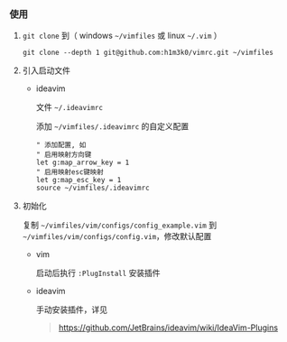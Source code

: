 ### 使用

1. `git clone` 到（ windows `~/vimfiles` 或 linux `~/.vim` ）

   ~~~shell
   git clone --depth 1 git@github.com:h1m3k0/vimrc.git ~/vimfiles
   ~~~

2. 引入启动文件

   - ideavim

     文件 `~/.ideavimrc`
     
     添加 `~/vimfiles/.ideavimrc` 的自定义配置

     ~~~vimscript
     " 添加配置, 如
     " 启用映射方向键
     let g:map_arrow_key = 1
     " 启用映射esc键映射
     let g:map_esc_key = 1
     source ~/vimfiles/.ideavimrc
     ~~~
   
3. 初始化

   复制 `~/vimfiles/vim/configs/config_example.vim` 到 `~/vimfiles/vim/configs/config.vim`，修改默认配置

   - vim

     启动后执行 `:PlugInstall` 安装插件

   - ideavim

     手动安装插件，详见
     
     > https://github.com/JetBrains/ideavim/wiki/IdeaVim-Plugins
